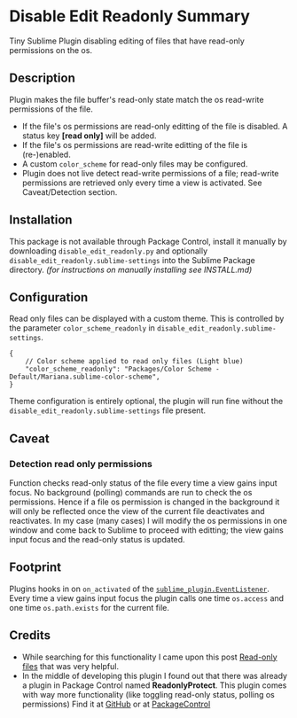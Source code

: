 # Disable Edit Readonly Summary
Tiny Sublime Plugin disabling editing of files that have read-only 
permissions on the os. 

## Description
Plugin makes the file buffer's read-only state match the os read-write 
permissions of the file.  

- If the file's os permissions are read-only editting of the file is 
disabled. A status key **[read only]** will be added.
- If the file's os permissions are read-write editting of the file is 
(re-)enabled.
- A custom `color_scheme` for read-only files may be configured.
- Plugin does not live detect read-write permissions of a file; 
read-write permissions are retrieved only every time a view is 
activated. See Caveat/Detection section.

## Installation
This package is not available through Package Control, install it 
manually by downloading `disable_edit_readonly.py` and optionally 
`disable_edit_readonly.sublime-settings` into the Sublime Package 
directory. *(for instructions on manually installing see INSTALL.md)*

## Configuration
Read only files can be displayed with a custom theme. This is 
controlled by the parameter `color_scheme_readonly` in 
`disable_edit_readonly.sublime-settings`. 
```
{
    // Color scheme applied to read only files (Light blue)
    "color_scheme_readonly": "Packages/Color Scheme - Default/Mariana.sublime-color-scheme",
}
```
Theme configuration is entirely optional, the plugin will run fine 
without the `disable_edit_readonly.sublime-settings` file present.

## Caveat
### Detection read only permissions
Function checks read-only status of the file every time a view gains 
input focus. No background (polling) commands are run to check the os 
permissions. Hence if a file os permission is changed in the background 
it will only be reflected once the view of the current file deactivates 
and reactivates. In my case (many cases) I will modify the os 
permissions in one window and come back to Sublime to proceed with 
editting; the view gains input focus and the read-only status is updated.

## Footprint
Plugins hooks in on `on_activated` of the 
[`sublime_plugin.EventListener`](https://www.sublimetext.com/docs/3/api_reference.html#sublime_plugin.EventListener). 
Every time a view gains input focus the plugin calls one time 
`os.access` and one time `os.path.exists` for the current file. 

## Credits
- While searching for this functionality I came upon this post 
[Read-only files](https://forum.sublimetext.com/t/read-only-files/5102) 
that was very helpful. 
- In the middle of developing this plugin I found out that there was 
already a plugin in Package Control named **ReadonlyProtect**. This 
plugin comes with way more functionality (like toggling read-only 
status, polling os permissions) Find it at 
[GitHub](https://github.com/ivellioscolin/sublime-plugin-readonlyprotect) 
or at [PackageControl](https://packagecontrol.io/packages/ReadonlyProtect)
